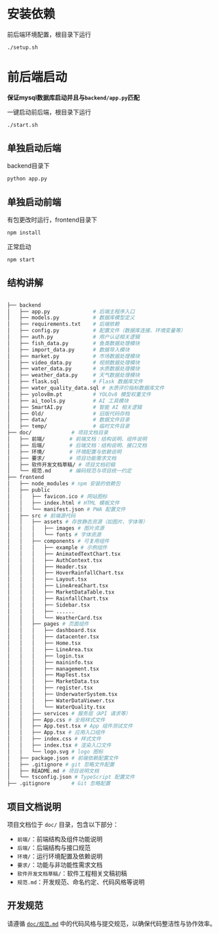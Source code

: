 # 安装依赖
前后端环境配置，根目录下运行
```bash
./setup.sh
```


# 前后端启动

**保证mysql数据库启动并且与`backend/app.py`匹配**

一键启动前后端，根目录下运行
```bash
./start.sh
```

## 单独启动后端


backend目录下
```bash
python app.py
```



## 单独启动前端

有包更改时运行，frontend目录下
```bash
npm install
```

正常启动
```bash
npm start
```

## 结构讲解
```bash

├── backend
│   ├── app.py              # 后端主程序入口
│   ├── models.py           # 数据库模型定义
│   ├── requirements.txt    # 后端依赖
│   ├── config.py           # 配置文件（数据库连接、环境变量等）
│   ├── auth.py             # 用户认证相关逻辑
│   ├── fish_data.py        # 鱼类数据处理模块
│   ├── import_data.py      # 数据导入模块
│   ├── market.py           # 市场数据处理模块
│   ├── video_data.py       # 视频数据处理模块
│   ├── water_data.py       # 水质数据处理模块
│   ├── weather_data.py     # 天气数据处理模块
│   ├── flask.sql           # Flask 数据库文件
│   ├── water_quality_data.sql # 水质评价指标数据库文件
│   ├── yolov8m.pt          # YOLOv8 模型权重文件
│   ├── ai_tools.py         # AI 工具模块
│   ├── SmartAI.py          # 智能 AI 相关逻辑
│   ├── Old/                # 旧版代码存档
│   ├── data/               # 数据文件目录
│   ├── temp/               # 临时文件目录
├── doc/             # 项目文档目录
│   ├── 前端/        # 前端文档：结构说明、组件说明
│   ├── 后端/        # 后端文档：结构说明、接口文档
│   ├── 环境/        # 环境配置与依赖说明
│   ├── 要求/        # 项目功能需求文档
│   ├── 软件开发文档草稿/ # 项目文档初稿
│   └── 规范.md      # 编码规范与项目统一约定
├── frontend
│   ├── node_modules # npm 安装的依赖包
│   ├── public 
│   │   ├── favicon.ico # 网站图标
│   │   ├── index.html # HTML 模板文件
│   │   └── manifest.json # PWA 配置文件
│   ├── src # 前端源代码
│   │   ├── assets # 存放静态资源（如图片、字体等）
│   │   │   ├── images # 图片资源
│   │   │   └── fonts # 字体资源
│   │   ├── components # 可复用组件
│   │   │   ├── example # 示例组件
│   │   │   ├── AnimatedTextChart.tsx
│   │   │   ├── AuthContext.tsx
│   │   │   ├── Header.tsx
│   │   │   ├── HoverRainfallChart.tsx
│   │   │   ├── Layout.tsx
│   │   │   ├── LineAreaChart.tsx
│   │   │   ├── MarketDataTable.tsx
│   │   │   ├── RainfallChart.tsx
│   │   │   ├── Sidebar.tsx
│   │   │   ├── ......
│   │   │   └── WeatherCard.tsx
│   │   ├── pages # 页面组件
│   │   │   ├── dashboard.tsx
│   │   │   ├── datacenter.tsx
│   │   │   ├── Home.tsx
│   │   │   ├── LineArea.tsx
│   │   │   ├── login.tsx
│   │   │   ├── maininfo.tsx
│   │   │   ├── management.tsx
│   │   │   ├── MapTest.tsx
│   │   │   ├── MarketData.tsx
│   │   │   ├── register.tsx
│   │   │   ├── UnderwaterSystem.tsx
│   │   │   ├── WaterDataViewer.tsx
│   │   │   └── WaterQuality.tsx
│   │   ├── services # 服务层（API 请求等）
│   │   ├── App.css # 全局样式文件
│   │   ├── App.test.tsx # App 组件测试文件
│   │   ├── App.tsx # 应用入口组件
│   │   ├── index.css # 样式文件
│   │   ├── index.tsx # 渲染入口文件
│   │   └── logo.svg # logo 图标
│   ├── package.json # 前端依赖配置文件
│   ├── .gitignore # git 忽略文件配置
│   ├── README.md # 项目说明文档
│   └── tsconfig.json # TypeScript 配置文件
├── .gitignore       # Git 忽略配置

```



## 项目文档说明

项目文档位于 `doc/` 目录，包含以下部分：

* `前端/`：前端结构及组件功能说明
* `后端/`：后端结构与接口规范
* `环境/`：运行环境配置及依赖说明
* `要求/`：功能与非功能性需求文档
* `软件开发文档草稿/`：软件工程相关文稿初稿
* `规范.md`：开发规范、命名约定、代码风格等说明

## 开发规范

请遵循 [`doc/规范.md`](./doc/规范.md) 中的代码风格与提交规范，以确保代码整洁性与协作效率。



